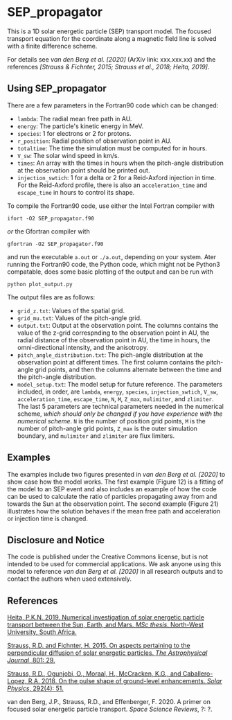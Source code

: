 # SEP_propagator

This is a 1D solar energetic particle (SEP) transport model. The focused transport equation for the coordinate along a magnetic field line is solved with a finite difference scheme.

For details see *van den Berg et al. [2020]* (ArXiv link: xxx.xxx.xx) and the references *[Strauss & Fichnter, 2015; Strauss et al., 2018; Heita, 2019]*.

## Using SEP_propagator

There are a few parameters in the Fortran90 code which can be changed:
- `lambda`: The radial mean free path in AU.
- `energy`: The particle's kinetic energy in MeV.
- `species`: 1 for electrons or 2 for protons.  
- `r_position`: Radial position of observation point in AU.
- `totaltime`: The time the simulation must be computed for in hours.
- `V_sw`: The solar wind speed in km/s.
- `times`: An array with the times in hours when the pitch-angle distribution at the observation point should be printed out.
- `injection_swtich`: 1 for a delta or 2 for a Reid-Axford injection in time. For the Reid-Axford profile, there is also an `acceleration_time` and `escape_time` in hours to control its shape.

To compile the Fortran90 code, use either the Intel Fortran compiler with
```
ifort -O2 SEP_propagator.f90
```
*or* the Gfortran compiler with
```
gfortran -O2 SEP_propagator.f90
```
and run the executable `a.out` or `./a.out`, depending on your system. Ater running the Fortran90 code, the Python code, which might not be Python3 compatable, does some basic plotting of the output and can be run with
```
python plot_output.py 
```

The output files are as follows:
- `grid_z.txt`: Values of the spatial grid.
- `grid_mu.txt`: Values of the pitch-angle grid.
- `output.txt`: Output at the observation point. The columns contains the value of the z-grid correspnding to the observation point in AU, the radial distance of the observation point in AU, the time in hours, the omni-directional intensity, and the anisotropy.
- `pitch_angle_distribution.txt`: The pich-angle distribution at the observation point at different times. The first column contains the pitch-angle grid points, and then the columns alternate between the time and the pitch-angle distribution.
- `model_setup.txt`: The model setup for future reference. The parameters included, in order, are `lambda`, `energy`, `species`, `injection_swtich`, `V_sw`, `acceleration_time`, `escape_time`, `N`, `M`, `Z_max`, `mulimiter`, and `zlimiter`. The last 5 parameters are technical parameters needed in the numerical scheme, *which should only be changed if you have experience with the numerical scheme*. `N` is the number of position grid points, `M` is the number of pitch-angle grid points, `Z_max` is the outer simulation boundary, and `mulimiter` and `zlimiter` are flux limiters.

## Examples

The examples include two figures presented in *van den Berg et al. [2020]* to show case how the model works. The first example (Figure 12) is a fitting of the model to an SEP event and also includes an example of how the code can be used to calculate the ratio of particles propagating away from and towards the Sun at the observation point. The second example (Figure 21) illustrates how the solution behaves if the mean free path and acceleration or injection time is changed.

## Disclosure and Notice

The  code  is published under the Creative Commons license, but is not intended to be used for commercial applications. We ask anyone using this model to reference *van den Berg et al. [2020]* in all research outputs and to contact the authors when used extensively.

## References

[Heita, P.K.N. 2019. Numerical investigation of solar energetic particle transport between the Sun, Earth, and Mars. *MSc thesis*. North-West University, South Africa.](https://dspace.nwu.ac.za/handle/10394/33865)

[Strauss, R.D. and Fichnter, H. 2015. On aspects pertaining to the perpendicular diffusion of solar energetic particles. *The Astrophysical Journal*, 801: 29.](https://ui.adsabs.harvard.edu/abs/2015ApJ...801...29S/abstract)

[Strauss, R.D., Ogunjobi, O., Moraal, H., McCracken, K.G., and Caballero-Lopez, R.A. 2018. On the pulse shape of ground-level enhancements. *Solar Physics*, 292(4): 51.](https://ui.adsabs.harvard.edu/abs/2017SoPh..292...51S/abstract)

van den Berg, J.P., Strauss, R.D., and Effenberger, F. 2020. A primer on focused solar energetic particle transport. *Space Science Reviews*, ?: ?.
